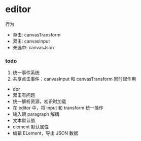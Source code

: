 # editor

行为

- 单击: canvasTransform
- 双击: canvasInput
- 未选中: canvasJson

### todo

1. 统一事件系统
2. 共享点击事件：canvasInput 和 canvasTransform 同时起作用

- dpr
- 双击有问题
- 统一解析资源，初识时加载
- 在 editor 中，将 input 和 transform 统一操作
- 输入跟 paragraph 解耦
- 文本默认值
- element 默认属性
- 编辑 ELement，导出 JSON 数据
